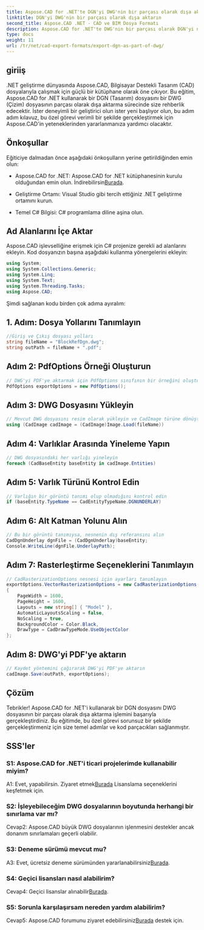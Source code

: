 ```yaml
---
title: Aspose.CAD for .NET'te DGN'yi DWG'nin bir parçası olarak dışa aktarın
linktitle: DGN'yi DWG'nin bir parçası olarak dışa aktarın
second_title: Aspose.CAD .NET - CAD ve BIM Dosya Formatı
description: Aspose.CAD for .NET'te DWG'nin bir parçası olarak DGN'yi nasıl dışa aktaracağınızı öğrenin. Sorunsuz entegrasyon için adım adım kılavuzumuzu izleyin.
type: docs
weight: 11
url: /tr/net/cad-export-formats/export-dgn-as-part-of-dwg/
---
```

## giriiş

.NET geliştirme dünyasında Aspose.CAD, Bilgisayar Destekli Tasarım (CAD) dosyalarıyla çalışmak için güçlü bir kütüphane olarak öne çıkıyor. Bu eğitim, Aspose.CAD for .NET kullanarak bir DGN (Tasarım) dosyasını bir DWG (Çizim) dosyasının parçası olarak dışa aktarma sürecinde size rehberlik edecektir. İster deneyimli bir geliştirici olun ister yeni başlıyor olun, bu adım adım kılavuz, bu özel görevi verimli bir şekilde gerçekleştirmek için Aspose.CAD'in yeteneklerinden yararlanmanıza yardımcı olacaktır.

## Önkoşullar

Eğiticiye dalmadan önce aşağıdaki önkoşulların yerine getirildiğinden emin olun:

-  Aspose.CAD for .NET: Aspose.CAD for .NET kütüphanesinin kurulu olduğundan emin olun. İndirebilirsin[Burada](https://releases.aspose.com/cad/net/).

- Geliştirme Ortamı: Visual Studio gibi tercih ettiğiniz .NET geliştirme ortamını kurun.

- Temel C# Bilgisi: C# programlama diline aşina olun.

## Ad Alanlarını İçe Aktar

Aspose.CAD işlevselliğine erişmek için C# projenize gerekli ad alanlarını ekleyin. Kod dosyanızın başına aşağıdaki kullanma yönergelerini ekleyin:

```csharp
using System;
using System.Collections.Generic;
using System.Linq;
using System.Text;
using System.Threading.Tasks;
using Aspose.CAD;
```

Şimdi sağlanan kodu birden çok adıma ayıralım:

## 1. Adım: Dosya Yollarını Tanımlayın

```csharp
//Giriş ve Çıkış dosyası yolları
string fileName = "BlockRefDgn.dwg";
string outPath = fileName + ".pdf";
```

## Adım 2: PdfOptions Örneği Oluşturun

```csharp
// DWG'yi PDF'ye aktarmak için PdfOptions sınıfının bir örneğini oluşturun
PdfOptions exportOptions = new PdfOptions();
```

## Adım 3: DWG Dosyasını Yükleyin

```csharp
// Mevcut DWG dosyasını resim olarak yükleyin ve CadImage türüne dönüştürün
using (CadImage cadImage = (CadImage)Image.Load(fileName))
```

## Adım 4: Varlıklar Arasında Yineleme Yapın

```csharp
// DWG dosyasındaki her varlığı yineleyin
foreach (CadBaseEntity baseEntity in cadImage.Entities)
```

## Adım 5: Varlık Türünü Kontrol Edin

```csharp
// Varlığın bir görüntü tanımı olup olmadığını kontrol edin
if (baseEntity.TypeName == CadEntityTypeName.DGNUNDERLAY)
```

## Adım 6: Alt Katman Yolunu Alın

```csharp
// Bu bir görüntü tanımıysa, nesnenin dış referansını alın
CadDgnUnderlay dgnFile = (CadDgnUnderlay)baseEntity;
Console.WriteLine(dgnFile.UnderlayPath);
```

## Adım 7: Rasterleştirme Seçeneklerini Tanımlayın

```csharp
// CadRasterizationOptions nesnesi için ayarları tanımlayın
exportOptions.VectorRasterizationOptions = new CadRasterizationOptions()
{
    PageWidth = 1600,
    PageHeight = 1600,
    Layouts = new string[] { "Model" },
    AutomaticLayoutsScaling = false,
    NoScaling = true,
    BackgroundColor = Color.Black,
    DrawType = CadDrawTypeMode.UseObjectColor
};
```

## Adım 8: DWG'yi PDF'ye aktarın

```csharp
// Kaydet yöntemini çağırarak DWG'yi PDF'ye aktarın
cadImage.Save(outPath, exportOptions);
```

## Çözüm

Tebrikler! Aspose.CAD for .NET'i kullanarak bir DGN dosyasını DWG dosyasının bir parçası olarak dışa aktarma işlemini başarıyla gerçekleştirdiniz. Bu eğitimde, bu özel görevi sorunsuz bir şekilde gerçekleştirmeniz için size temel adımlar ve kod parçacıkları sağlanmıştır.

## SSS'ler

### S1: Aspose.CAD for .NET'i ticari projelerimde kullanabilir miyim?
 A1: Evet, yapabilirsin. Ziyaret etmek[Burada](https://purchase.aspose.com/buy) Lisanslama seçeneklerini keşfetmek için.

### S2: İşleyebileceğim DWG dosyalarının boyutunda herhangi bir sınırlama var mı?
Cevap2: Aspose.CAD büyük DWG dosyalarının işlenmesini destekler ancak donanım sınırlamaları geçerli olabilir.

### S3: Deneme sürümü mevcut mu?
A3: Evet, ücretsiz deneme sürümünden yararlanabilirsiniz[Burada](https://releases.aspose.com/).

### S4: Geçici lisansları nasıl alabilirim?
 Cevap4: Geçici lisanslar alınabilir[Burada](https://purchase.aspose.com/temporary-license/).

### S5: Sorunla karşılaşırsam nereden yardım alabilirim?
 Cevap5: Aspose.CAD forumunu ziyaret edebilirsiniz[Burada](https://forum.aspose.com/c/cad/19) destek için.
